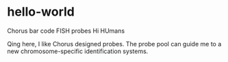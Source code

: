 # hello-world
Chorus bar code FISH probes
Hi HUmans

Qing here, I like Chorus designed probes.
The probe pool can guide me to a new chromosome-specific identification systems.
